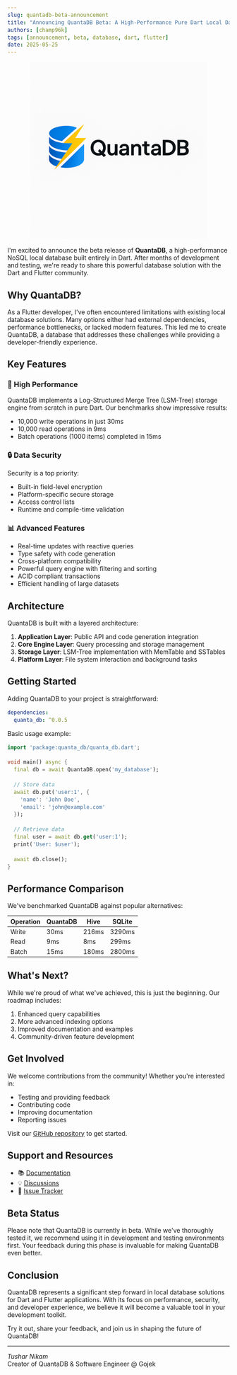 ```yaml
---
slug: quantadb-beta-announcement
title: "Announcing QuantaDB Beta: A High-Performance Pure Dart Local Database"
authors: [champ96k]
tags: [announcement, beta, database, dart, flutter]
date: 2025-05-25
---
```


<p align="center">
  <img src="https://raw.githubusercontent.com/champ96k/quanta_db/master/logo.png" alt="QuantaDB Logo" width="400"/>
</p>

I'm excited to announce the beta release of **QuantaDB**, a high-performance NoSQL local database built entirely in Dart. After months of development and testing, we're ready to share this powerful database solution with the Dart and Flutter community.

## Why QuantaDB?

As a Flutter developer, I've often encountered limitations with existing local database solutions. Many options either had external dependencies, performance bottlenecks, or lacked modern features. This led me to create QuantaDB, a database that addresses these challenges while providing a developer-friendly experience.

## Key Features

### 🚀 High Performance

QuantaDB implements a Log-Structured Merge Tree (LSM-Tree) storage engine from scratch in pure Dart. Our benchmarks show impressive results:

- 10,000 write operations in just 30ms
- 10,000 read operations in 9ms
- Batch operations (1000 items) completed in 15ms

### 🔒 Data Security

Security is a top priority:

- Built-in field-level encryption
- Platform-specific secure storage
- Access control lists
- Runtime and compile-time validation

### 📊 Advanced Features

- Real-time updates with reactive queries
- Type safety with code generation
- Cross-platform compatibility
- Powerful query engine with filtering and sorting
- ACID compliant transactions
- Efficient handling of large datasets

## Architecture

QuantaDB is built with a layered architecture:

1. **Application Layer**: Public API and code generation integration
2. **Core Engine Layer**: Query processing and storage management
3. **Storage Layer**: LSM-Tree implementation with MemTable and SSTables
4. **Platform Layer**: File system interaction and background tasks

## Getting Started

Adding QuantaDB to your project is straightforward:

```yaml
dependencies:
  quanta_db: ^0.0.5
```

Basic usage example:

```dart
import 'package:quanta_db/quanta_db.dart';

void main() async {
  final db = await QuantaDB.open('my_database');

  // Store data
  await db.put('user:1', {
    'name': 'John Doe',
    'email': 'john@example.com'
  });

  // Retrieve data
  final user = await db.get('user:1');
  print('User: $user');

  await db.close();
}
```

## Performance Comparison

We've benchmarked QuantaDB against popular alternatives:

| Operation | QuantaDB | Hive  | SQLite |
| --------- | -------- | ----- | ------ |
| Write     | 30ms     | 216ms | 3290ms |
| Read      | 9ms      | 8ms   | 299ms  |
| Batch     | 15ms     | 180ms | 2800ms |

## What's Next?

While we're proud of what we've achieved, this is just the beginning. Our roadmap includes:

1. Enhanced query capabilities
2. More advanced indexing options
3. Improved documentation and examples
4. Community-driven feature development

## Get Involved

We welcome contributions from the community! Whether you're interested in:

- Testing and providing feedback
- Contributing code
- Improving documentation
- Reporting issues

Visit our [GitHub repository](https://github.com/champ96k/quanta_db) to get started.

## Support and Resources

- 📚 [Documentation](https://github.com/champ96k/quanta_db/wiki)
- 💡 [Discussions](https://github.com/champ96k/quanta_db/discussions)
- 🐛 [Issue Tracker](https://github.com/champ96k/quanta_db/issues)

## Beta Status

Please note that QuantaDB is currently in beta. While we've thoroughly tested it, we recommend using it in development and testing environments first. Your feedback during this phase is invaluable for making QuantaDB even better.

## Conclusion

QuantaDB represents a significant step forward in local database solutions for Dart and Flutter applications. With its focus on performance, security, and developer experience, we believe it will become a valuable tool in your development toolkit.

Try it out, share your feedback, and join us in shaping the future of QuantaDB!

---

_Tushar Nikam_  
Creator of QuantaDB & Software Engineer @ Gojek
